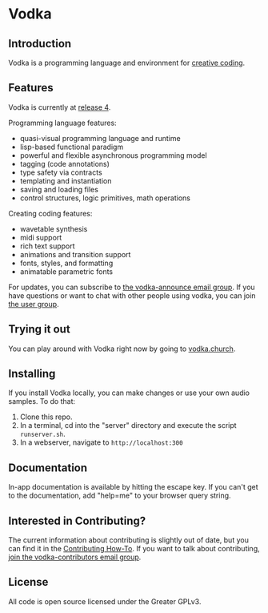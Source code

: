 # Vodka

## Introduction

Vodka is a programming language and environment for [creative coding](https://en.wikipedia.org/wiki/Creative_coding).

## Features

Vodka is currently at [release 4](CHANGES.md). 

Programming language features:

- quasi-visual programming language and runtime
- lisp-based functional paradigm
- powerful and flexible asynchronous programming model
- tagging (code annotations)
- type safety via contracts
- templating and instantiation
- saving and loading files
- control structures, logic primitives, math operations

Creating coding features:

- wavetable synthesis
- midi support
- rich text support
- animations and transition support
- fonts, styles, and formatting
- animatable parametric fonts


For updates, you can subscribe to [the vodka-announce email group](https://groups.google.com/g/vodka-announce). If you have questions or want to chat with other people using vodka, you can join [the user group](https://groups.google.com/g/vodka-users).

## Trying it out

You can play around with Vodka right now by going to [vodka.church](http://vodka.church).

## Installing

If you install Vodka locally, you can make changes or use your own audio samples. To do that:

1. Clone this repo.
2. In a terminal, cd into the "server" directory and execute the script `runserver.sh`.
3. In a webserver, navigate to `http://localhost:300`

## Documentation

In-app documentation is available by hitting the escape key. If you can't get to the documentation, add "help=me" to your browser query string.

## Interested in Contributing?

The current information about contributing is slightly out of date, but you can find it in the [Contributing How-To](./GUIDETOCONTRIBUTING.md). If you want to talk about contributing, [join the vodka-contributors email group](https://groups.google.com/g/vodka-contributors). 

## License

All code is open source licensed under the Greater GPLv3.
